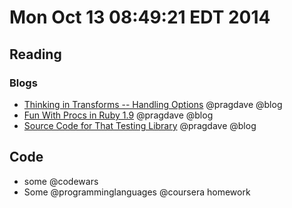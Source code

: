 # Mon Oct 13 08:49:21 EDT 2014

## Reading
### Blogs
 - [Thinking in Transforms -- Handling Options](http://pragdave.me/blog/2014/10/05/thinking-in-transforms-handling-options/) @pragdave @blog
 - [Fun With Procs in Ruby 1.9](http://pragdave.me/blog/2008/09/08/fun-with-procs-in-ruby-19/) @pragdave @blog
 - [Source Code for That Testing Library](http://pragdave.me/blog/2008/03/13/source-code-for-that-testing-library/) @pragdave @blog

## Code
 - some @codewars
 - Some @programminglanguages @coursera homework
